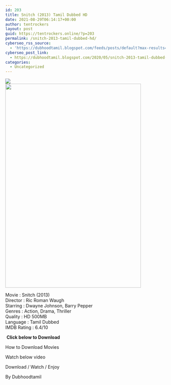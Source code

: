 ```yaml
---
id: 203
title: Snitch (2013) Tamil Dubbed HD
date: 2021-08-29T06:14:17+00:00
author: tentrockers
layout: post
guid: https://tentrockers.online/?p=203
permalink: /snitch-2013-tamil-dubbed-hd/
cyberseo_rss_source:
  - 'https://dubhoodtamil.blogspot.com/feeds/posts/default?max-results=150&start-index=301'
cyberseo_post_link:
  - https://dubhoodtamil.blogspot.com/2020/05/snitch-2013-tamil-dubbed-hd.html
categories:
  - Uncategorized
---
```

<div class="media_block">
  <img src="https://1.bp.blogspot.com/-anIF4UQc28I/XsZ_lDDi-HI/AAAAAAAABLk/ZG_BXngMo-4c3Rm21ZEUD2phBK0_Ai-ywCNcBGAsYHQ/s72-c/MV5BNjFlODNlODQtYzNjZC00NDQwLWEwZTEtZTg0ZjZiNTA1YmRhXkEyXkFqcGdeQXVyNTIzOTk5ODM%2540._V1_QL50_SY1000_CR0%252C0%252C666%252C1000_AL_.jpg" class="media_thumbnail" />
</div>

<div dir="ltr" trbidi="on" readability="15.42671009772">
  <div class="separator">
    <a href="https://1.bp.blogspot.com/-anIF4UQc28I/XsZ_lDDi-HI/AAAAAAAABLk/ZG_BXngMo-4c3Rm21ZEUD2phBK0_Ai-ywCNcBGAsYHQ/s1600/MV5BNjFlODNlODQtYzNjZC00NDQwLWEwZTEtZTg0ZjZiNTA1YmRhXkEyXkFqcGdeQXVyNTIzOTk5ODM%2540._V1_QL50_SY1000_CR0%252C0%252C666%252C1000_AL_.jpg" imageanchor="1"><img loading="lazy" border="0" data-original-height="1000" data-original-width="666" height="640" src="https://1.bp.blogspot.com/-anIF4UQc28I/XsZ_lDDi-HI/AAAAAAAABLk/ZG_BXngMo-4c3Rm21ZEUD2phBK0_Ai-ywCNcBGAsYHQ/s640/MV5BNjFlODNlODQtYzNjZC00NDQwLWEwZTEtZTg0ZjZiNTA1YmRhXkEyXkFqcGdeQXVyNTIzOTk5ODM%2540._V1_QL50_SY1000_CR0%252C0%252C666%252C1000_AL_.jpg" width="426" /></a>
  </div>
  
  <p>
    Movie : Snitch (2013)<br />Director : Ric Roman Waugh<br />Starring : Dwayne Johnson, Barry Pepper<br />Genres : Action, Drama, Thriller<br />Quality : HD 500MB<br />Language : Tamil Dubbed<br />IMDB Rating : 6.4/10
  </p>
  
  <p>
    &nbsp;<span><b>Click below to Download</b></span>
  </p>
  
  <p>
    How to Download Movies&nbsp;
  </p>
  
  <p>
    Watch below video
  </p>
  
  <p>
  </p>
  
  <p>
    Download / Watch / Enjoy
  </p>
  
  <p>
    By Dubhoodtamil
  </p>
</div>